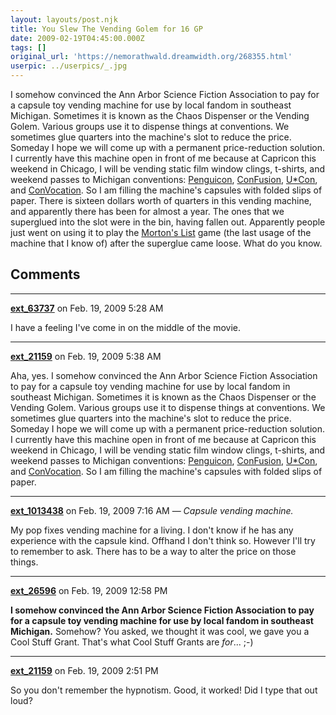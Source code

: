 ```yaml
---
layout: layouts/post.njk
title: You Slew The Vending Golem for 16 GP
date: 2009-02-19T04:45:00.000Z
tags: []
original_url: 'https://nemorathwald.dreamwidth.org/268355.html'
userpic: ../userpics/_.jpg
---
```

I somehow convinced the Ann Arbor Science Fiction Association to pay for a capsule toy vending machine for use by local fandom in southeast Michigan. Sometimes it is known as the Chaos Dispenser or the Vending Golem. Various groups use it to dispense things at conventions. We sometimes glue quarters into the machine's slot to reduce the price. Someday I hope we will come up with a permanent price-reduction solution. I currently have this machine open in front of me because at Capricon this weekend in Chicago, I will be vending static film window clings, t-shirts, and weekend passes to Michigan conventions: [Penguicon](http://penguicon.org/), [ConFusion](http://stilyagi.org/cons/confusion.html), [U\*Con](http://www.ucon-gaming.org/), and [ConVocation](http://www.convocation.org/). So I am filling the machine's capsules with folded slips of paper. There is sixteen dollars worth of quarters in this vending machine, and apparently there has been for almost a year. The ones that we superglued into the slot were in the bin, having fallen out. Apparently people just went on using it to play the [Morton's List](http://www.mortonslist.com/) game (the last usage of the machine that I know of) after the superglue came loose. What do you know.

## Comments

---

**[ext_63737](https://www.dreamwidth.org/users/ext_63737)** on Feb. 19, 2009 5:28 AM

I have a feeling I've come in on the middle of the movie.

---

**[ext_21159](https://www.dreamwidth.org/users/ext_21159)** on Feb. 19, 2009 5:38 AM

Aha, yes. I somehow convinced the Ann Arbor Science Fiction Association to pay for a capsule toy vending machine for use by local fandom in southeast Michigan. Sometimes it is known as the Chaos Dispenser or the Vending Golem. Various groups use it to dispense things at conventions. We sometimes glue quarters into the machine's slot to reduce the price. Someday I hope we will come up with a permanent price-reduction solution. I currently have this machine open in front of me because at Capricon this weekend in Chicago, I will be vending static film window clings, t-shirts, and weekend passes to Michigan conventions: [Penguicon](http://penguicon.org/), [ConFusion](http://stilyagi.org/cons/confusion.html), [U\*Con](http://www.ucon-gaming.org/), and [ConVocation](http://www.convocation.org/). So I am filling the machine's capsules with folded slips of paper.

---

**[ext_1013438](https://www.dreamwidth.org/users/ext_1013438)** on Feb. 19, 2009 7:16 AM — *Capsule vending machine.*

My pop fixes vending machine for a living. I don't know if he has any experience with the capsule kind. Offhand I don't think so. However I'll try to remember to ask. There has to be a way to alter the price on those things.

---

**[ext_26596](https://www.dreamwidth.org/users/ext_26596)** on Feb. 19, 2009 12:58 PM

**I somehow convinced the Ann Arbor Science Fiction Association to pay for a capsule toy vending machine for use by local fandom in southeast Michigan.** Somehow? You asked, we thought it was cool, we gave you a Cool Stuff Grant. That's what Cool Stuff Grants are _for_... ;-)

---

**[ext_21159](https://www.dreamwidth.org/users/ext_21159)** on Feb. 19, 2009 2:51 PM

So you don't remember the hypnotism. Good, it worked! Did I type that out loud?

